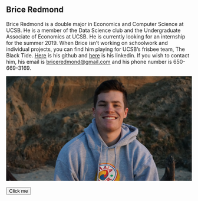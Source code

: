 ## Brice Redmond

Brice Redmond is a double major in Economics and Computer Science at UCSB. He is a member of the Data Science club and the Undergraduate Associate of Economics at UCSB. He is currently looking for an internship for the summer 2019. When Brice isn’t working on schoolwork and individual projects, you can find him playing for UCSB’s frisbee team, The Black Tide. [Here](https://github.com/bredmond5) is his github and [here](www.linkedin.com/in/brice-redmond-8356aa172) is his linkedin. If you wish to contact him, his email is briceredmond@gmail.com and his phone number is 650-669-3169.

![Picture](SelfPortrait.jpg)

<button name="button">Click me</button>
